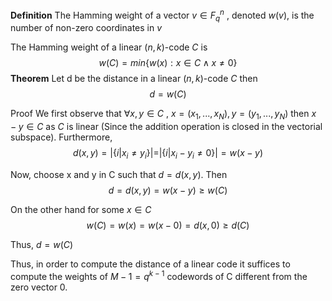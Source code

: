 
**Definition**
The Hamming weight of a vector $v ∈ F_{q}^n$ , denoted $w (v)$, is the number of
non-zero coordinates in $v$

The Hamming weight of a linear $(n, k)$-code $C$ is
$$w(C)=min\{w(x):x\in C\wedge x\neq0\}$$
**Theorem**
Let d be the distance in a linear $(n, k)$-code $C$ then
$$d = w (C)$$

Proof
We first observe that $∀x , y ∈ C$ , $x = (x_{1} , . . . , x_{N} ), y = (y_{1} , . . . , y_{N} )$ then $x − y ∈ C$ as $C$ is linear (Since the addition operation is closed in the vectorial subspace). Furthermore,
$$d(x,y)=|\{i|x_i\neq y_i\}|=|\{i|x_i-y_i\neq0\}|=w(x-y)$$

Now, choose x and y in C such that $d = d(x , y)$. Then
$$d=d(x,y)=w(x-y)\geq w(C)$$

On the other hand for some $x ∈ C$
$$w(C)=w(x)=w(x-0)=d(x,0)\geq d(C)$$

Thus, $d = w (C)$

Thus, in order to compute the distance of a linear code it suffices to compute the weights of $M − 1 = q^{k − 1}$ codewords of C different from the zero vector $0$.